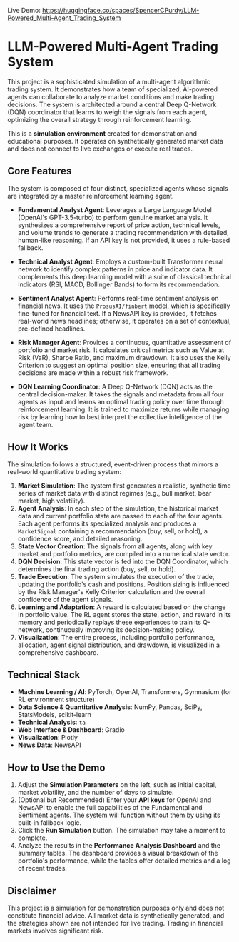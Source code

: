 Live Demo: https://huggingface.co/spaces/SpencerCPurdy/LLM-Powered_Multi-Agent_Trading_System

# LLM-Powered Multi-Agent Trading System

This project is a sophisticated simulation of a multi-agent algorithmic trading system. It demonstrates how a team of specialized, AI-powered agents can collaborate to analyze market conditions and make trading decisions. The system is architected around a central Deep Q-Network (DQN) coordinator that learns to weigh the signals from each agent, optimizing the overall strategy through reinforcement learning.

This is a **simulation environment** created for demonstration and educational purposes. It operates on synthetically generated market data and does not connect to live exchanges or execute real trades.

## Core Features

The system is composed of four distinct, specialized agents whose signals are integrated by a master reinforcement learning agent.

* **Fundamental Analyst Agent**: Leverages a Large Language Model (OpenAI's GPT-3.5-turbo) to perform genuine market analysis. It synthesizes a comprehensive report of price action, technical levels, and volume trends to generate a trading recommendation with detailed, human-like reasoning. If an API key is not provided, it uses a rule-based fallback.

* **Technical Analyst Agent**: Employs a custom-built Transformer neural network to identify complex patterns in price and indicator data. It complements this deep learning model with a suite of classical technical indicators (RSI, MACD, Bollinger Bands) to form its recommendation.

* **Sentiment Analyst Agent**: Performs real-time sentiment analysis on financial news. It uses the `ProsusAI/finbert` model, which is specifically fine-tuned for financial text. If a NewsAPI key is provided, it fetches real-world news headlines; otherwise, it operates on a set of contextual, pre-defined headlines.

* **Risk Manager Agent**: Provides a continuous, quantitative assessment of portfolio and market risk. It calculates critical metrics such as Value at Risk (VaR), Sharpe Ratio, and maximum drawdown. It also uses the Kelly Criterion to suggest an optimal position size, ensuring that all trading decisions are made within a robust risk framework.

* **DQN Learning Coordinator**: A Deep Q-Network (DQN) acts as the central decision-maker. It takes the signals and metadata from all four agents as input and learns an optimal trading policy over time through reinforcement learning. It is trained to maximize returns while managing risk by learning how to best interpret the collective intelligence of the agent team.

## How It Works

The simulation follows a structured, event-driven process that mirrors a real-world quantitative trading system:

1.  **Market Simulation**: The system first generates a realistic, synthetic time series of market data with distinct regimes (e.g., bull market, bear market, high volatility).
2.  **Agent Analysis**: In each step of the simulation, the historical market data and current portfolio state are passed to each of the four agents. Each agent performs its specialized analysis and produces a `MarketSignal` containing a recommendation (buy, sell, or hold), a confidence score, and detailed reasoning.
3.  **State Vector Creation**: The signals from all agents, along with key market and portfolio metrics, are compiled into a numerical state vector.
4.  **DQN Decision**: This state vector is fed into the DQN Coordinator, which determines the final trading action (buy, sell, or hold).
5.  **Trade Execution**: The system simulates the execution of the trade, updating the portfolio's cash and positions. Position sizing is influenced by the Risk Manager's Kelly Criterion calculation and the overall confidence of the agent signals.
6.  **Learning and Adaptation**: A reward is calculated based on the change in portfolio value. The RL agent stores the state, action, and reward in its memory and periodically replays these experiences to train its Q-network, continuously improving its decision-making policy.
7.  **Visualization**: The entire process, including portfolio performance, allocation, agent signal distribution, and drawdown, is visualized in a comprehensive dashboard.

## Technical Stack

* **Machine Learning / AI**: PyTorch, OpenAI, Transformers, Gymnasium (for RL environment structure)
* **Data Science & Quantitative Analysis**: NumPy, Pandas, SciPy, StatsModels, scikit-learn
* **Technical Analysis**: `ta`
* **Web Interface & Dashboard**: Gradio
* **Visualization**: Plotly
* **News Data**: NewsAPI

## How to Use the Demo

1.  Adjust the **Simulation Parameters** on the left, such as initial capital, market volatility, and the number of days to simulate.
2.  (Optional but Recommended) Enter your **API keys** for OpenAI and NewsAPI to enable the full capabilities of the Fundamental and Sentiment agents. The system will function without them by using its built-in fallback logic.
3.  Click the **Run Simulation** button. The simulation may take a moment to complete.
4.  Analyze the results in the **Performance Analysis Dashboard** and the summary tables. The dashboard provides a visual breakdown of the portfolio's performance, while the tables offer detailed metrics and a log of recent trades.

## Disclaimer

This project is a simulation for demonstration purposes only and does not constitute financial advice. All market data is synthetically generated, and the strategies shown are not intended for live trading. Trading in financial markets involves significant risk.
